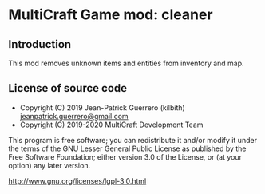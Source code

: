 MultiCraft Game mod: cleaner
============================

Introduction
------------
This mod removes unknown items and entities from inventory and map.

License of source code
----------------------
- Copyright (C) 2019 Jean-Patrick Guerrero (kilbith) <jeanpatrick.guerrero@gmail.com>
- Copyright (C) 2019-2020 MultiCraft Development Team

This program is free software; you can redistribute it and/or modify
it under the terms of the GNU Lesser General Public License as published by
the Free Software Foundation; either version 3.0 of the License, or
(at your option) any later version.

http://www.gnu.org/licenses/lgpl-3.0.html
